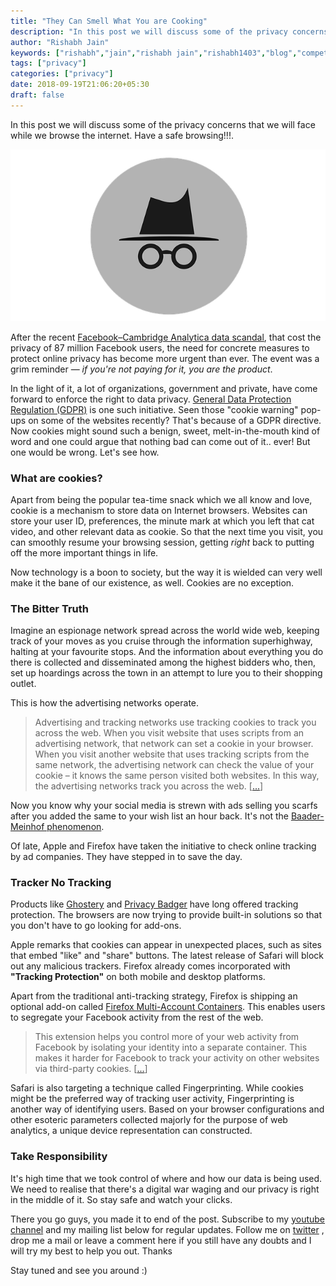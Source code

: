 ```yaml
---
title: "They Can Smell What You are Cooking"
description: "In this post we will discuss some of the privacy concerns that we will face while we browse the internet. Have a safe browsing!!!."
author: "Rishabh Jain"
keywords: ["rishabh","jain","rishabh jain","rishabh1403","blog","competitive","coding","programming","tech","technology","privacy","cookies","browser cookies","safety","incognito"]
tags: ["privacy"]
categories: ["privacy"]
date: 2018-09-19T21:06:20+05:30
draft: false
---
```

In this post we will discuss some of the privacy concerns that we will face while we browse the internet. Have a safe browsing!!!.
<!--more-->

![Incognito](/posts/privacy/2018/09/incognito-2231825_640.png "Coutesy - https://pixabay.com/en/incognito-private-browsing-browsing-2231825/")

After the recent [Facebook–Cambridge Analytica data scandal](https://www.bbc.com/news/technology-43649018), that cost the privacy of 87 million Facebook users, the need for concrete measures to protect online privacy has become more urgent than ever. The event was a grim reminder — *if you're not paying for it, you are the product*.

In the light of it, a lot of organizations, government and private, have come forward to enforce the right to data privacy. [General Data Protection Regulation (GDPR)](https://en.wikipedia.org/wiki/General_Data_Protection_Regulation) is one such initiative. Seen those "cookie warning" pop-ups on some of the websites recently? That's because of a GDPR directive. Now cookies might sound such a benign, sweet, melt-in-the-mouth kind of word and one could argue that nothing bad can come out of it.. ever! But one would be wrong. Let's see how.

### What are cookies?

Apart from being the popular tea-time snack which we all know and love, cookie is a mechanism to store data on Internet browsers. Websites can store your user ID, preferences, the minute mark at which you left that cat video, and other relevant data as cookie. So that the next time you visit, you can smoothly resume your browsing session, getting *right* back to putting off the more important things in life.

Now technology is a boon to society, but the way it is wielded can very well make it the bane of our existence, as well. Cookies are no exception.

### The Bitter Truth

Imagine an espionage network spread across the world wide web, keeping track of your moves as you cruise through the information superhighway, halting at your favourite stops. And the information about everything you do there is collected and disseminated among the highest bidders who, then, set up hoardings across the town in an attempt to lure you to their shopping outlet. 

This is how the advertising networks operate.

> Advertising and tracking networks use tracking cookies to track you across the web. When you visit website that uses scripts from an advertising network, that network can set a cookie in your browser. When you visit another website that uses tracking scripts from the same network, the advertising network can check the value of your cookie – it knows the same person visited both websites. In this way, the advertising networks track you across the web. \[[...](https://www.howtogeek.com/119458/htg-explains-whats-a-browser-cookie/)]

Now you know why your social media is strewn with ads selling you scarfs after you added the same to your wish list an hour back. It's not the [Baader-Meinhof phenomenon](https://science.howstuffworks.com/life/inside-the-mind/human-brain/baader-meinhof-phenomenon.htm). 

Of late, Apple and Firefox have taken the initiative to check online tracking by ad companies. They have stepped in to save the day.

### Tracker No Tracking

Products like [Ghostery](https://www.ghostery.com/) and [Privacy Badger](https://www.eff.org/privacybadger) have long offered tracking protection. The browsers are now trying to provide built-in solutions so that you don't have to go looking for add-ons. 

Apple remarks that cookies can appear in unexpected places, such as sites that embed "like" and "share" buttons. The latest release of Safari will block out any malicious trackers. Firefox already comes incorporated with **"Tracking Protection"** on both mobile and desktop platforms.

Apart from the traditional anti-tracking strategy, Firefox is shipping an optional add-on called [Firefox Multi-Account Containers](https://addons.mozilla.org/en-US/firefox/addon/multi-account-containers/). This enables users to segregate your Facebook activity from the rest of the web.

> This extension helps you control more of your web activity from Facebook by isolating your identity into a separate container. This makes it harder for Facebook to track your activity on other websites via third-party cookies. \[[...](https://blog.mozilla.org/firefox/facebook-container-extension/)]

Safari is also targeting a technique called Fingerprinting. While cookies might be the preferred way of tracking user activity, Fingerprinting is another way of identifying users. Based on your browser configurations and other esoteric parameters collected majorly for the purpose of web analytics, a unique device representation can constructed.

### Take Responsibility

It's high time that we took control of where and how our data is being used. We need to realise that there's a digital war waging and our privacy is right in the middle of it. So stay safe and watch your clicks.

There you go guys, you made it to end of the post. Subscribe to my [youtube channel](https://www.youtube.com/channel/UC4syrEYE9_fzeVBajZIyHlA) and my mailing list below for regular updates. Follow me on [twitter](https://www.twitter.com/rishabhjain1403) , drop me a mail or leave a comment here if you still have any doubts and I will try my best to help you out. Thanks

Stay tuned and see you around :)
